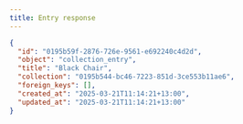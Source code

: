 ```yaml
---
title: Entry response
---
```


```json {% process=false filename="Response" %}
{
  "id": "0195b59f-2876-726e-9561-e692240c4d2d",
  "object": "collection_entry",
  "title": "Black Chair",
  "collection": "0195b544-bc46-7223-851d-3ce553b11ae6",
  "foreign_keys": [],
  "created_at": "2025-03-21T11:14:21+13:00",
  "updated_at": "2025-03-21T11:14:21+13:00"
}
```
